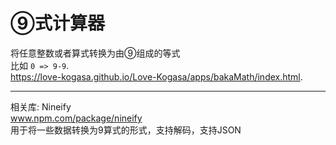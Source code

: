 # ⑨式计算器
将任意整数或者算式转换为由⑨组成的等式  
比如 `0 => 9-9`.  
https://love-kogasa.github.io/Love-Kogasa/apps/bakaMath/index.html.  
***
相关库: Nineify  
www.npm.com/package/nineify  
用于将一些数据转换为9算式的形式，支持解码，支持JSON

